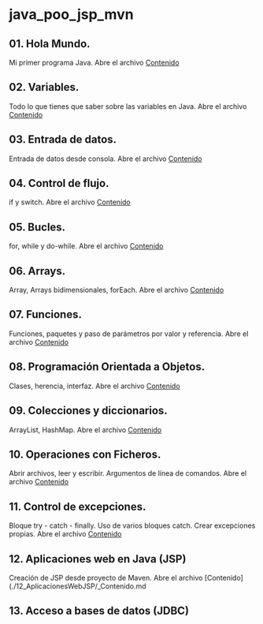 # java_poo_jsp_mvn

## 01. Hola Mundo.

Mi primer programa Java. Abre el archivo [Contenido](./01_HolaMundo/_Contenido.md)

## 02. Variables.

Todo lo que tienes que saber sobre las variables en Java. Abre el archivo [Contenido](./02_Variables/_Contenido.md)

## 03. Entrada de datos.

Entrada de datos desde consola. Abre el archivo [Contenido](./03_EntradaDeDatos/_Contenido.md)

## 04. Control de flujo.

if y switch. Abre el archivo [Contenido](./04_ControlDeFlujo/_Contenido.md)

## 05. Bucles.

for, while y do-while. Abre el archivo [Contenido](./05_Bucles/_Contenido.md)

## 06. Arrays.

Array, Arrays bidimensionales, forEach. Abre el archivo [Contenido](./06_Arrays/_Contenido.md)

## 07. Funciones.

Funciones, paquetes y paso de parámetros por valor y referencia. Abre el archivo [Contenido](./07_Funciones/_Contenido.md)

## 08. Programación Orientada a Objetos.

Clases, herencia, interfaz. Abre el archivo [Contenido](./08_POO/_Contenido.md)

## 09. Colecciones y diccionarios.

ArrayList, HashMap. Abre el archivo [Contenido](./09_ColeccionesDiccionarios/_Contenido.md)

## 10. Operaciones con Ficheros.

Abrir archivos, leer y escribir. Argumentos de línea de comandos. Abre el archivo [Contenido](./10_OperacionesFicheros/_Contenido.md)

## 11. Control de excepciones.

Bloque try - catch - finally. Uso de varios bloques catch. Crear excepciones propias. Abre el archivo [Contenido](./11_Excepciones/_Contenido.md)

## 12. Aplicaciones web en Java (JSP)

Creación de JSP desde proyecto de Maven. Abre el archivo [Contenido](./12_AplicacionesWebJSP/_Contenido.md

## 13. Acceso a bases de datos (JDBC)